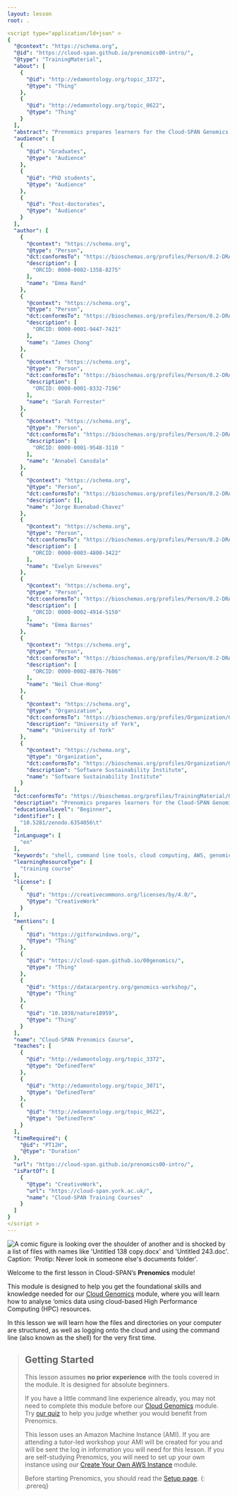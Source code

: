 ```yaml
---
layout: lesson
root: .

<script type="application/ld+json" >
{
  "@context": "https://schema.org",
  "@id": "https://cloud-span.github.io/prenomics00-intro/",
  "@type": "TrainingMaterial",
  "about": [
    {
      "@id": "http://edamontology.org/topic_3372",
      "@type": "Thing"
    },
    {
      "@id": "http://edamontology.org/topic_0622",
      "@type": "Thing"
    }
  ],
  "abstract": "Prenomics prepares learners for the Cloud-SPAN Genomics course. It teaches the basics of command-line programming, including: (1) file directory structure, (2) use of command-line utilities to connect to and use cloud computing and storage resources and (3) basic shell commands for file navigation and basic script writing.",
  "audience": [
    {
      "@id": "Graduates",
      "@type": "Audience"
    },
    {
      "@id": "PhD students",
      "@type": "Audience"
    },
    {
      "@id": "Post-doctorates",
      "@type": "Audience"
    }
  ],
  "author": [
    {
      "@context": "https://schema.org",
      "@type": "Person",
      "dct:conformsTo": "https://bioschemas.org/profiles/Person/0.2-DRAFT-2019_07_19",
      "description": [
        "ORCID: 0000-0002-1358-8275"
      ],
      "name": "Emma Rand"
    },
    {
      "@context": "https://schema.org",
      "@type": "Person",
      "dct:conformsTo": "https://bioschemas.org/profiles/Person/0.2-DRAFT-2019_07_19",
      "description": [
        "ORCID: 0000-0001-9447-7421"
      ],
      "name": "James Chong"
    },
    {
      "@context": "https://schema.org",
      "@type": "Person",
      "dct:conformsTo": "https://bioschemas.org/profiles/Person/0.2-DRAFT-2019_07_19",
      "description": [
        "ORCID: 0000-0001-8332-7196"
      ],
      "name": "Sarah Forrester"
    },
    {
      "@context": "https://schema.org",
      "@type": "Person",
      "dct:conformsTo": "https://bioschemas.org/profiles/Person/0.2-DRAFT-2019_07_19",
      "description": [
        "ORCID: 0000-0001-9548-3110 "
      ],
      "name": "Annabel Cansdale"
    },
    {
      "@context": "https://schema.org",
      "@type": "Person",
      "dct:conformsTo": "https://bioschemas.org/profiles/Person/0.2-DRAFT-2019_07_19",
      "description": [],
      "name": "Jorge Buenabad-Chavez"
    },
    {
      "@context": "https://schema.org",
      "@type": "Person",
      "dct:conformsTo": "https://bioschemas.org/profiles/Person/0.2-DRAFT-2019_07_19",
      "description": [
        "ORCID: 0000-0003-4800-3422"
      ],
      "name": "Evelyn Greeves"
    },
    {
      "@context": "https://schema.org",
      "@type": "Person",
      "dct:conformsTo": "https://bioschemas.org/profiles/Person/0.2-DRAFT-2019_07_19",
      "description": [
        "ORCID: 0000-0002-4914-5150"
      ],
      "name": "Emma Barnes"
    },
    {
      "@context": "https://schema.org",
      "@type": "Person",
      "dct:conformsTo": "https://bioschemas.org/profiles/Person/0.2-DRAFT-2019_07_19",
      "description": [
        "ORCID: 0000-0002-8876-7606"
      ],
      "name": "Neil Chue-Hong"
    },
    {
      "@context": "https://schema.org",
      "@type": "Organization",
      "dct:conformsTo": "https://bioschemas.org/profiles/Organization/0.2-DRAFT-2019_07_19",
      "description": "University of York",
      "name": "University of York"
    },
    {
      "@context": "https://schema.org",
      "@type": "Organization",
      "dct:conformsTo": "https://bioschemas.org/profiles/Organization/0.2-DRAFT-2019_07_19",
      "description": "Software Sustainability Institute",
      "name": "Software Sustainability Institute"
    }
  ],
  "dct:conformsTo": "https://bioschemas.org/profiles/TrainingMaterial/0.8-DRAFT-2020_10_06",
  "description": "Prenomics prepares learners for the Cloud-SPAN Genomics course. It teaches the basics of command-line programming, including: (1) file directory structure, (2) use of command-line utilities to connect to and use cloud computing and storage resources and (3) basic shell commands for file navigation and basic script writing.",
  "educationalLevel": "Beginner",
  "identifier": [
    "10.5281/zenodo.6354056\t"
  ],
  "inLanguage": [
    "en"
  ],
  "keywords": "shell, command line tools, cloud computing, AWS, genomics, ",
  "learningResourceType": [
    "training course"
  ],
  "license": [
    {
      "@id": "https://creativecommons.org/licenses/by/4.0/",
      "@type": "CreativeWork"
    }
  ],
  "mentions": [
    {
      "@id": "https://gitforwindows.org/",
      "@type": "Thing"
    },
    {
      "@id": "https://cloud-span.github.io/00genomics/",
      "@type": "Thing"
    },
    {
      "@id": "https://datacarpentry.org/genomics-workshop/",
      "@type": "Thing"
    },
    {
      "@id": "10.1038/nature18959",
      "@type": "Thing"
    }
  ],
  "name": "Cloud-SPAN Prenomics Course",
  "teaches": [
    {
      "@id": "http://edamontology.org/topic_3372",
      "@type": "DefinedTerm"
    },
    {
      "@id": "http://edamontology.org/topic_3071",
      "@type": "DefinedTerm"
    },
    {
      "@id": "http://edamontology.org/topic_0622",
      "@type": "DefinedTerm"
    }
  ],
  "timeRequired": {
    "@id": "PT12H",
    "@type": "Duration"
  },
  "url": "https://cloud-span.github.io/prenomics00-intro/",
  "isPartOf": [
    {
      "@type": "CreativeWork",
      "url": "https://cloud-span.york.ac.uk/",
      "name": "Cloud-SPAN Training Courses"
    }
  ]
}
</script >
---
```

![A comic figure is looking over the shoulder of another and is shocked by a list of files with names like 'Untitled 138 copy.docx' and 'Untitled 243.doc'. Caption: 'Protip: Never look in someone else's documents folder'.](fig/xkcd-comic-file-names.png)

Welcome to the first lesson in Cloud-SPAN’s **Prenomics** module!

This module is designed to help you get the foundational skills and knowledge needed for our [Cloud Genomics](https://cloud-span.github.io/genomics01-intro/) module, where you will learn how to analyse ‘omics data using cloud-based High Performance Computing (HPC) resources.

In this lesson we will learn how the files and directories on your computer are structured, as well as logging onto the cloud and using the command line (also known as the shell) for the very first time. 


> ## Getting Started
>
> This lesson assumes **no prior experience** with the tools covered in the module. It is designed for absolute beginners.
>
> If you have a little command line experience already, you may not need to complete this module before our [Cloud Genomics](https://cloud-span.github.io/genomics01-intro/) module. Try [our quiz](https://shiny.york.ac.uk/er13/prenomics-quiz/#section-some-general-questions) to help you judge whether you would benefit from Prenomics.
>
> This lesson uses an Amazon Machine Instance (AMI). If you are attending a tutor-led workshop your AMI will be created for you and will be sent the log in information you will need for this lesson. If you are self-studying Prenomics, you will need to set up your own instance using our [Create Your Own AWS Instance](https://cloud-span.github.io/create-aws-instance-0-overview/) module.
> 
> Before starting Prenomics, you should read the [Setup page](https://cloud-span.github.io/prenomics01-file-directories/setup.html). 
{: .prereq}
